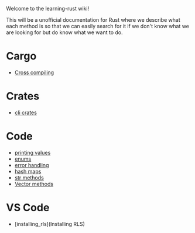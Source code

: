 Welcome to the learning-rust wiki!

This will be a unofficial documentation for Rust where we describe what each method is so that we can easily search for it if we don't know what we are looking for but do know what we want to do.

# Cargo

* [Cross compiling](cross_compiling)

# Crates

* [cli crates](cli_crates)

# Code

* [printing values](printing_values)
* [enums](enums)
* [error handling](error_handling)
* [hash maps](has_maps)
* [str methods](str_methods)
* [Vector methods](vector_methods)

# VS Code

* [installing_rls](Installing RLS)